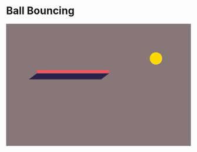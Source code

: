 # Ball Bouncing
![](https://github.com/YUJO42/HTML-Practice/blob/main/canvas/img/bouncingBall.gif?raw=true)
